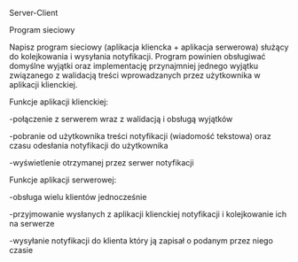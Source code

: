 Server-Client

Program sieciowy

Napisz program sieciowy (aplikacja kliencka + aplikacja serwerowa) służący do kolejkowania i wysyłania notyfikacji. Program powinien obsługiwać domyślne wyjątki oraz implementację przynajmniej jednego wyjątku związanego z walidacją treści wprowadzanych przez użytkownika w aplikacji klienckiej.

Funkcje aplikacji klienckiej:

   -połączenie z serwerem wraz z walidacją i obsługą wyjątków
	
   -pobranie od użytkownika treści notyfikacji (wiadomość tekstowa) oraz czasu odesłania notyfikacji do użytkownika
	
   -wyświetlenie otrzymanej przez serwer notyfikacji
  
  
Funkcje aplikacji serwerowej:

   -obsługa wielu klientów jednocześnie

   -przyjmowanie wysłanych z aplikacji klienckiej notyfikacji i kolejkowanie ich na serwerze
	
   -wysyłanie notyfikacji do klienta który ją zapisał o podanym przez niego czasie
   
